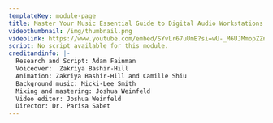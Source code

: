 ```yaml
---
templateKey: module-page
title: Master Your Music Essential Guide to Digital Audio Workstations DAW
videothumbnail: /img/thumbnail.png
videolink: https://www.youtube.com/embed/SYvLr67uUmE?si=wU-_M6UJMmopZZnQ
script: No script available for this module.
creditandinfo: |-
  Research and Script: Adam Fainman
  Voiceover:  Zakriya Bashir-Hill 
  Animation: Zakriya Bashir-Hill and Camille Shiu
  Background music: Micki-Lee Smith
  Mixing and mastering: Joshua Weinfeld
  Video editor: Joshua Weinfeld
  Director: Dr. Parisa Sabet
---
```

